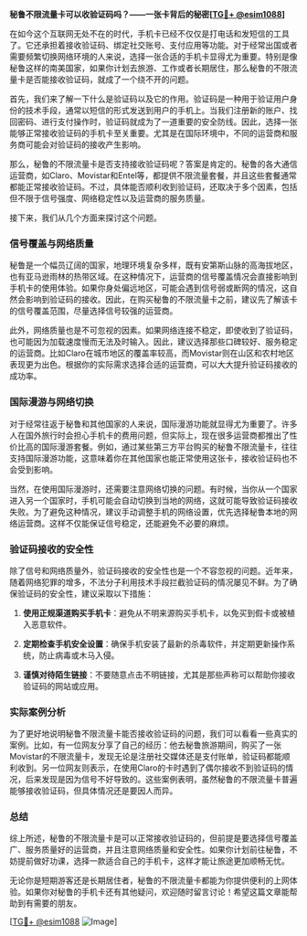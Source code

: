 **秘鲁不限流量卡可以收验证码吗？——一张卡背后的秘密[[TG💪+ @esim1088](https://t.me/s/esim1088)]**

在如今这个互联网无处不在的时代，手机卡已经不仅仅是打电话和发短信的工具了。它还承担着接收验证码、绑定社交账号、支付应用等功能。对于经常出国或者需要频繁切换网络环境的人来说，选择一张合适的手机卡显得尤为重要。特别是像秘鲁这样的南美国家，如果你计划去旅游、工作或者长期居住，那么秘鲁的不限流量卡是否能接收验证码，就成了一个绕不开的问题。

首先，我们来了解一下什么是验证码以及它的作用。验证码是一种用于验证用户身份的技术手段，通常以短信的形式发送到用户的手机上。当我们注册新的账户、找回密码、进行支付操作时，验证码就成为了一道重要的安全防线。因此，选择一张能够正常接收验证码的手机卡至关重要。尤其是在国际环境中，不同的运营商和服务商可能会对验证码的接收产生影响。

那么，秘鲁的不限流量卡是否支持接收验证码呢？答案是肯定的。秘鲁的各大通信运营商，如Claro、Movistar和Entel等，都提供不限流量套餐，并且这些套餐通常都能正常接收验证码。不过，具体能否顺利收到验证码，还取决于多个因素，包括但不限于信号强度、网络稳定性以及运营商的服务质量。

接下来，我们从几个方面来探讨这个问题。

### 信号覆盖与网络质量

秘鲁是一个幅员辽阔的国家，地理环境复杂多样，既有安第斯山脉的高海拔地区，也有亚马逊雨林的热带区域。在这种情况下，运营商的信号覆盖情况会直接影响到手机卡的使用体验。如果你身处偏远地区，可能会遇到信号弱或断网的情况，这自然会影响到验证码的接收。因此，在购买秘鲁的不限流量卡之前，建议先了解该卡的信号覆盖范围，尽量选择信号较强的运营商。

此外，网络质量也是不可忽视的因素。如果网络连接不稳定，即使收到了验证码，也可能因为加载速度慢而无法及时输入。因此，建议选择那些口碑较好、服务稳定的运营商。比如Claro在城市地区的覆盖率较高，而Movistar则在山区和农村地区表现更为出色。根据你的实际需求选择合适的运营商，可以大大提升验证码接收的成功率。

### 国际漫游与网络切换

对于经常往返于秘鲁和其他国家的人来说，国际漫游功能就显得尤为重要了。许多人在国外旅行时会担心手机卡的费用问题，但实际上，现在很多运营商都推出了性价比高的国际漫游套餐。例如，通过某些第三方平台购买的秘鲁不限流量卡，往往支持国际漫游功能，这意味着你在其他国家也能正常使用这张卡，接收验证码也不会受到影响。

当然，在使用国际漫游时，还需要注意网络切换的问题。有时候，当你从一个国家进入另一个国家时，手机可能会自动切换到当地的网络，这就可能导致验证码接收失败。为了避免这种情况，建议手动调整手机的网络设置，优先选择秘鲁本地的网络运营商。这样不仅能保证信号稳定，还能避免不必要的麻烦。

### 验证码接收的安全性

除了信号和网络质量外，验证码接收的安全性也是一个不容忽视的问题。近年来，随着网络犯罪的增多，不法分子利用技术手段拦截验证码的情况屡见不鲜。为了确保验证码的安全性，建议采取以下措施：

1. **使用正规渠道购买手机卡**：避免从不明来源购买手机卡，以免买到假卡或被植入恶意软件。
   
2. **定期检查手机安全设置**：确保手机安装了最新的杀毒软件，并定期更新操作系统，防止病毒或木马入侵。
   
3. **谨慎对待陌生链接**：不要随意点击不明链接，尤其是那些声称可以帮助你接收验证码的网站或应用。

### 实际案例分析

为了更好地说明秘鲁不限流量卡能否接收验证码的问题，我们可以看看一些真实的案例。比如，有一位网友分享了自己的经历：他去秘鲁旅游期间，购买了一张Movistar的不限流量卡，发现无论是注册社交媒体还是支付账单，验证码都能顺利收到。另一位网友则表示，在使用Claro的卡时遇到了偶尔接收不到验证码的情况，后来发现是因为信号不好导致的。这些案例表明，虽然秘鲁的不限流量卡普遍能够接收验证码，但具体情况还是要因人而异。

### 总结

综上所述，秘鲁的不限流量卡是可以正常接收验证码的，但前提是要选择信号覆盖广、服务质量好的运营商，并且注意网络质量和安全性。如果你计划前往秘鲁，不妨提前做好功课，选择一款适合自己的手机卡，这样才能让旅途更加顺畅无忧。

无论你是短期游客还是长期居住者，秘鲁的不限流量卡都能为你提供便利的上网体验。如果你对秘鲁的手机卡还有其他疑问，欢迎随时留言讨论！希望这篇文章能帮助到有需要的朋友。

[[TG💪+ @esim1088](https://t.me/s/esim1088) ![Image](https://i.postimg.cc/4NQfJmqS/Snipaste-2025-05-13-00-14-12.png)]